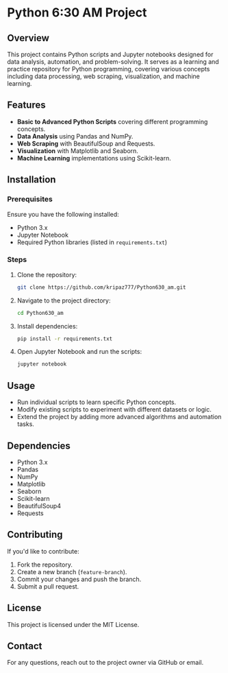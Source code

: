 # Python 6:30 AM Project

## Overview
This project contains Python scripts and Jupyter notebooks designed for data analysis, automation, and problem-solving. It serves as a learning and practice repository for Python programming, covering various concepts including data processing, web scraping, visualization, and machine learning.

## Features
- **Basic to Advanced Python Scripts** covering different programming concepts.
- **Data Analysis** using Pandas and NumPy.
- **Web Scraping** with BeautifulSoup and Requests.
- **Visualization** with Matplotlib and Seaborn.
- **Machine Learning** implementations using Scikit-learn.

## Installation
### Prerequisites
Ensure you have the following installed:
- Python 3.x
- Jupyter Notebook
- Required Python libraries (listed in `requirements.txt`)

### Steps
1. Clone the repository:
   ```bash
   git clone https://github.com/kripaz777/Python630_am.git
   ```
2. Navigate to the project directory:
   ```bash
   cd Python630_am
   ```
3. Install dependencies:
   ```bash
   pip install -r requirements.txt
   ```
4. Open Jupyter Notebook and run the scripts:
   ```bash
   jupyter notebook
   ```

## Usage
- Run individual scripts to learn specific Python concepts.
- Modify existing scripts to experiment with different datasets or logic.
- Extend the project by adding more advanced algorithms and automation tasks.

## Dependencies
- Python 3.x
- Pandas
- NumPy
- Matplotlib
- Seaborn
- Scikit-learn
- BeautifulSoup4
- Requests

## Contributing
If you'd like to contribute:
1. Fork the repository.
2. Create a new branch (`feature-branch`).
3. Commit your changes and push the branch.
4. Submit a pull request.

## License
This project is licensed under the MIT License.

## Contact
For any questions, reach out to the project owner via GitHub or email.

